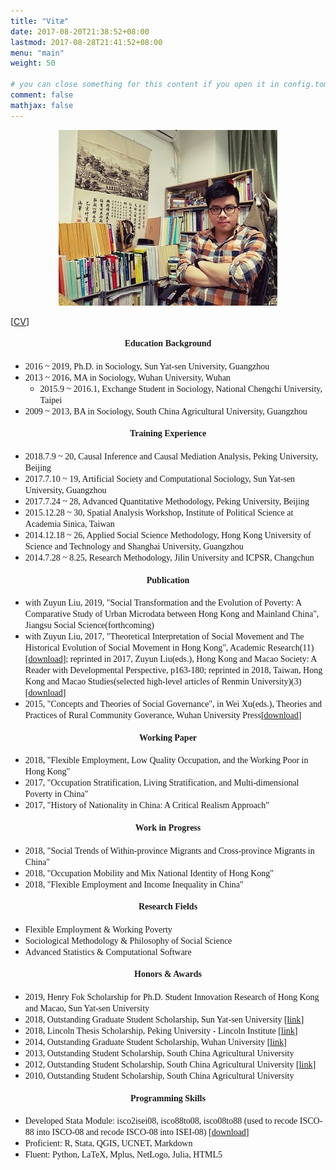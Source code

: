 ```yaml
---
title: "Vitæ"
date: 2017-08-20T21:38:52+08:00
lastmod: 2017-08-28T21:41:52+08:00
menu: "main"
weight: 50

# you can close something for this content if you open it in config.toml.
comment: false
mathjax: false
---
```

<div align=center><img src="https://raw.githubusercontent.com/GingLam/website/master/static/media/personal.jpg"></div>

[[CV](https://raw.githubusercontent.com/GingLam/Storage/master/Jing%20Lin%20CV.pdf)]

<div align=center><strong><font face="Times New Roman"><h4>Education Background</h4></font></strong></div>

-	<font face="Times New Roman">2016 ~ 2019, Ph.D. in Sociology, Sun Yat-sen University, Guangzhou</font>
-	<font face="Times New Roman">2013 ~ 2016, MA in Sociology, Wuhan University, Wuhan</font>
	-	<font face="Times New Roman">2015.9 ~ 2016.1, Exchange Student in Sociology, National Chengchi University, Taipei</font>
-	<font face="Times New Roman">2009 ~ 2013, BA in Sociology, South China Agricultural University, Guangzhou</font>

<div align=center><strong><font face="Times New Roman"><h4>Training Experience</h4></font></strong></div>

-	<font face="Times New Roman">2018.7.9 ~ 20, Causal Inference and Causal Mediation Analysis, Peking University, Beijing</font>
-	<font face="Times New Roman">2017.7.10 ~ 19, Artificial Society and Computational Sociology, Sun Yat-sen University, Guangzhou</font>
-	<font face="Times New Roman">2017.7.24 ~ 28, Advanced Quantitative Methodology, Peking University, Beijing</font>
-	<font face="Times New Roman">2015.12.28 ~ 30, Spatial Analysis Workshop, Institute of Political Science at Academia Sinica, Taiwan</font>
-	<font face="Times New Roman">2014.12.18 ~ 26, Applied Social Science Methodology, Hong Kong University of Science and Technology and Shanghai University, Guangzhou</font>
-	<font face="Times New Roman">2014.7.28 ~ 8.25, Research Methodology, Jilin University and ICPSR, Changchun</font>

<div align=center><strong><font face="Times New Roman"><h4>Publication</h4></font></strong></div>

-	<font face="Times New Roman">with Zuyun Liu, 2019, "Social Transformation and the Evolution of Poverty: A Comparative Study of Urban Microdata between Hong Kong and Mainland China", Jiangsu Social Science(forthcoming)</font>
-	<font face="Times New Roman">with Zuyun Liu, 2017, "Theoretical Interpretation of Social Movement and The Historical Evolution of Social Movement in Hong Kong", Academic Research(11)[[download](https://raw.githubusercontent.com/GingLam/Storage/master/%E7%A4%BE%E4%BC%9A%E8%BF%90%E5%8A%A8%E7%9A%84%E7%90%86%E8%AE%BA%E8%A7%A3%E8%AF%BB%E4%B8%8E%E9%A6%99%E6%B8%AF%E7%A4%BE%E4%BC%9A%E8%BF%90%E5%8A%A8%E7%9A%84%E5%8E%86%E5%8F%B2%E6%BC%94%E5%8F%98.pdf)]; reprinted in 2017, Zuyun Liu(eds.), Hong Kong and Macao Society: A Reader with Developmental Perspective, p163-180; reprinted in 2018, Taiwan, Hong Kong and Macao Studies(selected high-level articles of Renmin University)(3)[[download](https://raw.githubusercontent.com/GingLam/Storage/master/%E4%BA%BA%E5%A4%A7%E5%A4%8D%E5%8D%B0%E5%88%8A%E7%89%A9.pdf)]</font>
-	<font face="Times New Roman">2015, "Concepts and Theories of Social Governance", in Wei Xu(eds.), Theories and Practices of Rural Community Goverance, Wuhan University Press[[download](https://raw.githubusercontent.com/GingLam/Storage/master/%E7%A4%BE%E4%BC%9A%E6%B2%BB%E7%90%86%E7%9A%84%E6%A6%82%E5%BF%B5%E5%8F%8A%E7%90%86%E8%AE%BA%E8%BE%A8%E6%9E%90.pdf)]</font>


<div align=center><strong><font face="Times New Roman"><h4>Working Paper</h4></font></strong></div>

-	<font face="Times New Roman">2018, "Flexible Employment, Low Quality Occupation, and the Working Poor in Hong Kong" </font>
-	<font face="Times New Roman">2017, "Occupation Stratification, Living Stratification, and Multi-dimensional  Poverty in China" </font>
-	<font face="Times New Roman">2017, "History of Nationality in China: A Critical Realism Approach" </font>


<div align=center><strong><font face="Times New Roman"><h4>Work in Progress</h4></font></strong></div>

-	<font face="Times New Roman">2018, "Social Trends of Within-province Migrants and Cross-province Migrants in China" </font>
-	<font face="Times New Roman">2018, "Occupation Mobility and Mix National Identity of Hong Kong" </font>
-	<font face="Times New Roman">2018, "Flexible Employment and Income Inequality in China" </font>


<div align=center><strong><font face="Times New Roman"><h4>Research Fields</h4></font></strong></div>

-	<font face="Times New Roman">Flexible Employment & Working Poverty</font>
-	<font face="Times New Roman">Sociological Methodology & Philosophy of Social Science</font>
-	<font face="Times New Roman">Advanced Statistics & Computational Software</font>

<div align=center><strong><font face="Times New Roman"><h4>Honors & Awards</h4></font></strong></div>

-	<font face="Times New Roman">2019, Henry Fok Scholarship for Ph.D. Student Innovation Research of Hong Kong and Macao, Sun Yat-sen University</font>
-	<font face="Times New Roman">2018, Outstanding Graduate Student Scholarship, Sun Yat-sen University [[link](http://graduate.sysu.edu.cn/docs/2018-11/20181129112914900395.xls)]</font>
-	<font face="Times New Roman">2018, Lincoln Thesis Scholarship, Peking University - Lincoln Institute [[link](https://mp.weixin.qq.com/s/QS2p_dlXA9Z_fHbAuetx-Q)]</font>
-	<font face="Times New Roman">2014, Outstanding Graduate Student Scholarship, Wuhan University [[link](http://info.whu.edu.cn/info/1639/35293.htm)]</font>
-	<font face="Times New Roman">2013, Outstanding Student Scholarship, South China Agricultural University</font>
-	<font face="Times New Roman">2012, Outstanding Student Scholarship, South China Agricultural University [[link](http://www.scau.edu.cn/_upload/article/files/22/e9/2f4986644a359e3b1d320e63ab7c/e0174fb4-e75d-4749-9d60-83739871b0d6.doc)]</font>
-	<font face="Times New Roman">2010, Outstanding Student Scholarship, South China Agricultural University</font>

<div align=center><strong><font face="Times New Roman"><h4>Programming Skills</h4></font></strong></div>


-	<font face="Times New Roman">Developed Stata Module: isco2isei08, isco88to08, isco08to88 (used to recode ISCO-88 into ISCO-08 and recode ISCO-08 into ISEI-08) [[download](https://git.io/fxbLk)]</font>
-	<font face="Times New Roman">Proficient: R, Stata, QGIS, UCNET, Markdown</font>
-	<font face="Times New Roman">Fluent: Python, LaTeX, Mplus, NetLogo, Julia, HTML5</font>
